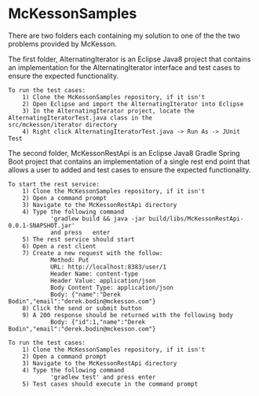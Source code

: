 # McKessonSamples

There are two folders each containing my solution to one of the the two problems provided by McKesson.

The first folder, AlternatingIterator is an Eclipse Java8 project that contains an implementation for the AlternatingIterator interface and test cases to ensure the expected functionality.

	To run the test cases:
		1) Clone the McKessonSamples repository, if it isn't
		2) Open Eclipse and import the AlternatingIterator into Eclipse
		3) In the AlternatingIterator project, locate the AlternatingIteratorTest.java class in the 			src/mckesson/iterator directory
		4) Right click AlternatingIteratorTest.java -> Run As -> JUnit Test

The second folder, McKessonRestApi is an Eclipse Java8 Gradle Spring Boot project that contains an implementation of a single rest end point that allows a user to added and test cases to ensure the expected functionality.

	To start the rest service:
		1) Clone the McKessonSamples repository, if it isn't
		2) Open a command prompt
		3) Navigate to the McKessonRestApi directory
		4) Type the following command 
				'gradlew build && java -jar build/libs/McKessonRestApi-0.0.1-SNAPSHOT.jar' 
				and press 	enter
		5) The rest service should start
		6) Open a rest client
		7) Create a new request with the follow:
				Method: Put
				URL: http://localhost:8383/user/1
				Header Name: content-type
				Header Value: application/json
				Body Content Type: application/json
				Body: {"name":"Derek Bodin","email":"derek.bodin@mckesson.com"}
		8) Click the send or submit button
		9) A 200 response should be returned with the following body
				Body: {"id":1,"name":"Derek Bodin","email":"derek.bodin@mckesson.com"}		

	To run the test cases:
		1) Clone the McKessonSamples repository, if it isn't
		2) Open a command prompt
		3) Navigate to the McKessonRestApi directory
		4) Type the following command 
				'gradlew test' and press enter
		5) Test cases should execute in the command prompt
